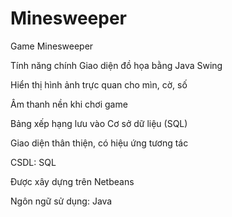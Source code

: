 # Minesweeper

Game Minesweeper 

Tính năng chính
Giao diện đồ họa bằng Java Swing

Hiển thị hình ảnh trực quan cho mìn, cờ, số

Âm thanh nền khi chơi game

Bảng xếp hạng lưu vào Cơ sở dữ liệu (SQL)

Giao diện thân thiện, có hiệu ứng tương tác

CSDL: SQL

Được xây dựng trên Netbeans

Ngôn ngữ sử dụng: Java
